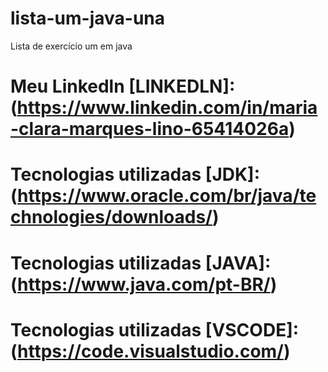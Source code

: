 # lista-um-java-una
Lista de exercício um em java
# Meu Linkedln [LINKEDLN]:(https://www.linkedin.com/in/maria-clara-marques-lino-65414026a)     
# Tecnologias utilizadas [JDK]: (https://www.oracle.com/br/java/technologies/downloads/) 
# Tecnologias utilizadas [JAVA]: (https://www.java.com/pt-BR/)
# Tecnologias utilizadas [VSCODE]: (https://code.visualstudio.com/)
